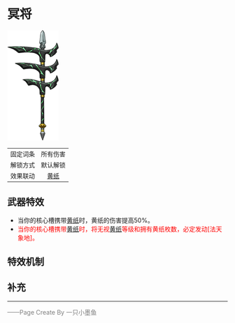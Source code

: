 # 冥将

![冥将](../Img/Texture2D_Sword/冥将.png)

|||
|:----:|:----:|
|固定词条|所有伤害|
|解锁方式|默认解锁|
|效果联动|[黄纸](../Potions/Potion_YellowPaper.md)|


## 武器特效
- 当你的核心槽携带[黄纸](../Potions/Potion_YellowPaper.md)时，黄纸的伤害提高50%。
- <font color=red>当你的核心槽携带[黄纸](../Potions/Potion_YellowPaper.md)时，将无视[黄纸](../Potions/Potion_YellowPaper.md)等级和拥有黄纸枚数，必定发动[法天象地]。</font>

## 特效机制

## 补充

---

<font color=grey>——Page Create By 一只小墨鱼</font>
